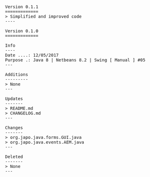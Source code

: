 <pre>

Version 0.1.1
=============
> Simplified and improved code
----

Version 0.1.0
=============

Info
----
Date ....: 12/05/2017
Purpose .: Java 8 | Netbeans 8.2 | Swing [ Manual ] #05
---

Additions
---------
> None
---

Updates
-------
> README.md
> CHANGELOG.md
---

Changes
-------
> org.japo.java.forms.GUI.java
> org.japo.java.events.AEM.java
---

Deleted
-------
> None
---

</pre>